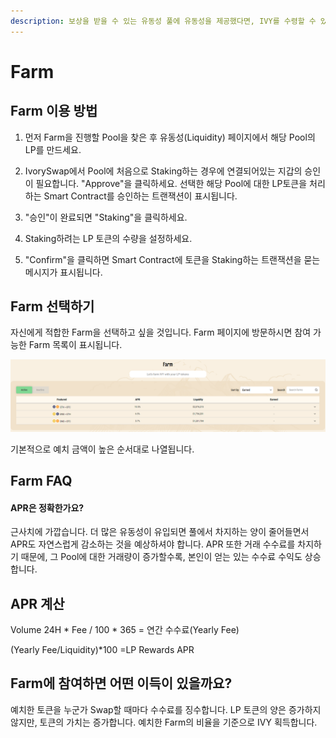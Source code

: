 ```yaml
---
description: 보상을 받을 수 있는 유동성 풀에 유동성을 제공했다면, IVY를 수령할 수 있습니다.
---
```


# Farm

## Farm 이용 방법&#x20;

1. 먼저 Farm을 진행할 Pool을 찾은 후 유동성(Liquidity) 페이지에서 해당 Pool의 LP를 만드세요.



1. IvorySwap에서 Pool에 처음으로 Staking하는 경우에 연결되어있는 지갑의 승인이 필요합니다.      "Approve"을 클릭하세요. 선택한 해당 Pool에 대한 LP토큰을 처리하는 Smart Contract를 승인하는 트랜잭션이 표시됩니다.    &#x20;
2. "승인"이 완료되면 "Staking"을 클릭하세요.                &#x20;
3. Staking하려는 LP 토큰의 수량을 설정하세요.   &#x20;
4. "Confirm"을 클릭하면 Smart Contract에 토큰을 Staking하는 트랜잭션을 묻는 메시지가 표시됩니다.

## Farm 선택하기

자신에게 적합한 Farm을 선택하고 싶을 것입니다. Farm 페이지에 방문하시면 참여 가능한 Farm 목록이 표시됩니다.&#x20;

![](<../.gitbook/assets/image (21).png>)

기본적으로 예치 금액이 높은 순서대로 나열됩니다.              &#x20;

## Farm FAQ  &#x20;

#### APR은 정확한가요?

근사치에 가깝습니다. 더 많은 유동성이 유입되면 풀에서 차지하는 양이 줄어들면서 APR도 자연스럽게 감소하는 것을 예상하셔야 합니다. APR 또한 거래 수수료를 차지하기 때문에, 그 Pool에 대한 거래량이 증가할수록,  본인이 얻는 있는 수수료 수익도 상승합니다.

## APR 계산

Volume 24H \* Fee / 100 \* 365 = 연간 수수료(Yearly Fee)&#x20;

(Yearly Fee/Liquidity)\*100 =LP Rewards APR

## Farm에 참여하면 어떤 이득이 있을까요?

예치한 토큰을 누군가 Swap할 때마다 수수료를 징수합니다. LP 토큰의 양은 증가하지 않지만, 토큰의 가치는 증가합니다. 예치한 Farm의 비율을 기준으로 IVY 획득합니다.



